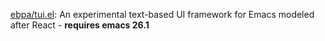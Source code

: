


[ebpa/tui.el](https://github.com/ebpa/tui.el): An experimental text-based UI framework for Emacs modeled after React - **requires emacs 26.1**









